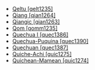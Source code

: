- [Qeltu [qelt1235]](tree/afro1255/semi1276/west2786/cent2236/arab1394/arab1395/east2729/qelt1235/md.ini)
- [Qiang [qian1264]](tree/sino1245/burm1265/naqi1236/qian1263/qian1264/md.ini)
- [Qiangic [qian1263]](tree/sino1245/burm1265/naqi1236/qian1263/md.ini)
- [Qom [qomm1235]](tree/guai1249/guai1250/qomm1235/md.ini)
- [Quechua I [quec1386]](tree/quec1387/quec1386/md.ini)
- [Quechua-Puquina [quec1390]](tree/spee1234/quec1390/md.ini)
- [Quechuan [quec1387]](tree/quec1387/md.ini)
- [Quiche-Achi [quic1275]](tree/maya1287/core1254/quic1274/grea1276/core1251/quic1275/md.ini)
- [Quichean-Mamean [quic1274]](tree/maya1287/core1254/quic1274/md.ini)
